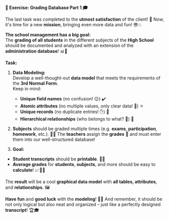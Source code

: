 **📝 Exercise: Grading Database Part 1 🎓**

The last task was completed to the **utmost satisfaction** of the client! 🎉 Now, it's time for a new **mission**, bringing even more data and fun! 😎💥

**The **school management** has a big goal:**  
The **grading of all students** in the different subjects of the **High School** should be documented and analyzed with an extension of the **administration database**! 📊🎯

**Task:**
1. **Data Modeling:**  
Develop a well-thought-out **data model** that meets the requirements of the **3rd Normal Form**.  
Keep in mind:
   - **Unique field names** (no confusion! 😉) ✔️
   - **Atomic attributes** (no multiple values, only clear data! 🧠) ⚛️
   - **Unique records** (no duplicate entries! ✋) 🧮
   - **Hierarchical relationships** (who belongs to what? 🤔) 🏰

2. **Subjects** should be graded multiple times (e.g. **exams**, **participation**, **homework**, etc.). 📝🔢 The **teachers** assign the **grades** 🍎 and must enter them into our well-structured database!

3. **Goal:**  
- **Student transcripts** should be **printable**. 📜✨  
- **Average grades** for **students**, **subjects**, and more should be easy to **calculate**! 📈🧑‍🏫

The **result** will be a cool **graphical data model** with **all tables, attributes**, and **relationships**. 🖼️

**Have fun** and **good luck** with the **modeling**! 🚀💡 And remember, it should be not only logical but also neat and organized – just like a perfectly designed **transcript**! 🏆🎓
